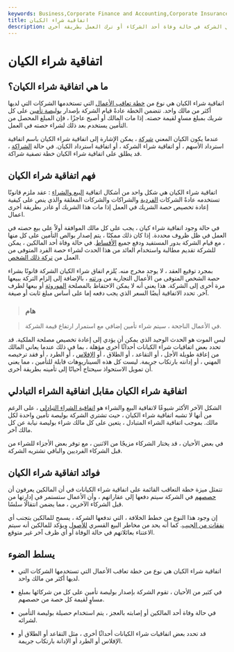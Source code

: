 ```yaml
---
keywords: Business,Corporate Finance and Accounting,Corporate Insurance
title: اتفاقية شراء الكيان
description: تتحكم اتفاقية شراء الكيان في إعادة تخصيص حصة الملكية في الشركة في حالة وفاة أحد الشركاء أو ترك العمل بطريقة أخرى.
---
```


# اتفاقية شراء الكيان
## ما هي اتفاقية شراء الكيان؟

اتفاقية شراء الكيان هي نوع من [خطة تعاقب الأعمال](/succession-planning) التي تستخدمها الشركات التي لديها أكثر من مالك واحد. تتضمن الخطة عادةً قيام الشركة بإصدار [بوليصة تأمين](/insurance) على كل شريك بمبلغ مساوٍ لقيمة حصته. إذا مات المالك أو أصبح عاجزًا ، فإن المبلغ المحصل من التأمين يستخدم بعد ذلك لشراء حصته في العمل.

عندما يكون الكيان المعني [شركة](/corporation) ، يمكن الإشارة إلى اتفاقية شراء الكيان باسم اتفاقية استرداد الأسهم ، أو اتفاقية شراء الشركة ، أو اتفاقية استرداد الكيان. في حالة [الشراكة](/partnership) ، قد يطلق على اتفاقية شراء الكيان خطة تصفية شراكة.

## فهم اتفاقية شراء الكيان

اتفاقية شراء الكيان هي شكل واحد من أشكال اتفاقية [البيع والشراء](/buy-and-sell-agreement) : عقد ملزم قانونًا تستخدمه عادةً الشركات [الفردية](/soleproprietorship) والشراكات والشركات المغلقة والذي ينص على كيفية إعادة تخصيص حصة الشريك في العمل إذا مات هذا الشريك أو غادر بطريقة أخرى اعمال.

في حالة وجود اتفاقية شراء كيان ، يجب على كل مالك الموافقة أولاً على بيع حصته في العمل في ظل ظروف محددة. إذا كان ذلك ممكنًا ، يتم إصدار بوالص التأمين على كل منها ، مع قيام الشركة بدور المستفيد ودفع جميع [الأقساط](/insurance-premium). في حالة وفاة أحد المالكين ، يمكن للشركة تقديم مطالبة واستخدام العائد من هذا الحدث لشراء حصة الفرد المتوفى من العمل من [تركة ذلك الشخص](/estate).

بمجرد توقيع العقد ، لا يوجد مخرج منه. يُلزم اتفاق شراء الكيان الشركة قانونًا بشراء حصة الشخص المتوفى من الأعمال التجارية من [ورثته](/heir) ، بالإضافة إلى إلزام التركة ببيعها مرة أخرى إلى الشركة. هذا يعني أنه لا يمكن الاحتفاظ بالمصلحة [الموروثة](/inheritance) أو بيعها لطرف آخر. تحدد الاتفاقية أيضًا السعر الذي يجب دفعه إما على أساس مبلغ ثابت أو صيغة.

> ### هام

> في الأعمال الناجحة ، سيتم شراء تأمين إضافي مع استمرار ارتفاع قيمة الشركة.

>

ليس الموت هو الحدث الوحيد الذي يمكن أن يؤدي إلى إعادة تخصيص مصلحة الملكية. قد تحدد بعض اتفاقيات شراء الكيانات أحداثًا أخرى مؤهلة ، بما في ذلك عندما يعاني المالك من إعاقة طويلة الأجل ، أو التقاعد ، أو الطلاق ، أو [الإفلاس](/bankruptcy) ، أو الطرد ، أو فقد ترخيصه المهني ، أو إدانته بارتكاب جريمة. ليست كل هذه السيناريوهات قابلة للتأمين ، مما يعني أن تمويل الاستحواذ سيحتاج أحيانًا إلى تأمينه بطريقة أخرى.

## اتفاقية شراء الكيان مقابل اتفاقية الشراء التبادلي

الشكل الآخر الأكثر شيوعًا لاتفاقية البيع والشراء هو [اتفاقية الشراء التبادلي](/cross-purchase-agreement) ، على الرغم من أنها لا تشبه اتفاقية شراء الكيان ، حيث تشتري الشركة بوليصة تأمين واحدة لكل مالك. بموجب اتفاقية الشراء المتبادل ، يتعين على كل مالك شراء بوليصة نيابة عن كل مالك آخر.

في بعض الأحيان ، قد يختار الشركاء مزيجًا من الاثنين ، مع توفر بعض الأجزاء للشراء من قبل الشركاء الفرديين والباقي تشتريه الشركة.

## فوائد اتفاقية شراء الكيان

تتمثل ميزة خطة التعاقب القائمة على اتفاقية شراء الكيانات في أن المالكين يعرفون أن [حصصهم](/stakeholder) في الشركة سيتم دفعها إلى عقاراتهم ، وأن الأعمال ستستمر في إدارتها من قبل الشركاء الآخرين ، مما يضمن انتقالًا سلسًا.

إن وجود هذا النوع من خطط الخلافة ، التي تدفعها الشركة ، يسمح للمالكين بتجنب أي [نفقات من الجيب](/outofpocket). كما أنه يحد من مخاطر البيع القسري [للأصول](/asset) ويؤكد للمالكين أنه سيتم الاعتناء بعائلاتهم في حالة الوفاة أو أي ظرف آخر غير متوقع.

## يسلط الضوء

- اتفاقية شراء الكيان هي نوع من خطة تعاقب الأعمال التي تستخدمها الشركات التي لديها أكثر من مالك واحد.

- في كثير من الأحيان ، تقوم الشركة بإصدار بوليصة تأمين على كل من شركائها بمبلغ مساوٍ لقيمة كل حصة من حصصهم.

- في حالة وفاة أحد المالكين أو إصابته بالعجز ، يتم استخدام حصيلة بوليصة التأمين لشرائه.

- قد تحدد بعض اتفاقيات شراء الكيانات أحداثًا أخرى ، مثل التقاعد أو الطلاق أو الإفلاس أو الطرد أو الإدانة بارتكاب جريمة.

